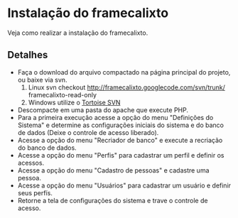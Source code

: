# Instalação do framecalixto #

Veja como realizar a instalação do framecalixto.


## Detalhes ##

  * Faça o download do arquivo compactado na página principal do projeto, ou baixe via svn.
    1. Linux  svn checkout http://framecalixto.googlecode.com/svn/trunk/ framecalixto-read-only
    1. Windows utilize o [Tortoise SVN](http://code.google.com/p/framecalixto/wiki/Tortoise)
  * Descompacte em uma pasta do apache que execute PHP.
  * Para a primeira execução acesse a opção do menu "Definições do Sistema" e determine as configurações iniciais do sistema e do banco de  dados (Deixe o controle de acesso liberado).
  * Acesse a opção do menu "Recriador de banco" e execute a recriação do banco de dados.
  * Acesse a opção do menu "Perfis" para cadastrar um perfil e definir os acessos.
  * Acesse a opção do menu "Cadastro de pessoas" e cadastre uma pessoa.
  * Acesse a opção do menu "Usuários" para cadastrar um usuário e definir seus perfís.
  * Retorne a tela de configurações do sistema e trave o controle de acesso.